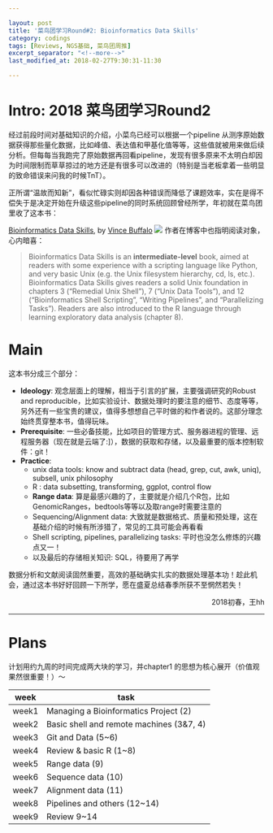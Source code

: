 ```yaml
---

layout: post
title: '菜鸟团学习Round#2: Bioinformatics Data Skills'
category: codings 
tags: [Reviews, NGS基础, 菜鸟团周推]
excerpt_separator: "<!--more-->"
last_modified_at: 2018-02-27T9:30:31-11:30

---
```




# Intro: 2018 菜鸟团学习Round2

经过前段时间对基础知识的介绍，小菜鸟已经可以根据一个pipeline 从测序原始数据获得那些量化数据，比如峰值、表达值和甲基化值等等，这些值就被用来做后续分析。但每每当我跑完了原始数据再回看pipeline，发现有很多原来不太明白却因为时间限制而草草掠过的地方还是有很多可以改进的（特别是当老板拿着一些明显的致命错误来问我的时候TnT）。

正所谓“温故而知新”，看似忙碌实则却因各种错误而降低了课题效率，实在是得不偿失于是决定开始在升级这些pipeline的同时系统回顾曾经所学，年初就在菜鸟团里收了这本书：

[Bioinformatics Data Skills](http://shop.oreilly.com/product/0636920030157.do), by [Vince Buffalo](http://www.vincebuffalo.com/)
![](https://covers.oreillystatic.com/images/0636920030157/lrg.jpg)
作者在博客中也指明阅读对象，心内暗喜：

>Bioinformatics Data Skills is an __intermediate-level__ book, aimed at readers with some experience with a scripting language like Python, and very basic Unix (e.g. the Unix filesystem hierarchy, cd, ls, etc.). Bioinformatics Data Skills gives readers a solid Unix foundation in chapters 3 (“Remedial Unix Shell”), 7 (“Unix Data Tools”), and 12 (“Bioinformatics Shell Scripting”, “Writing Pipelines”, and “Parallelizing Tasks”). Readers are also introduced to the R language through learning exploratory data analysis (chapter 8).

<!--more-->


# Main

这本书分成三个部分：

 - __Ideology__: 观念层面上的理解，相当于引言的扩展，主要强调研究的Robust and reproducible，比如实验设计、数据处理时的要注意的细节、态度等等，另外还有一些宝贵的建议，值得多想想自己平时做的和作者说的。这部分理念始终贯穿整本书，值得玩味。
 - __Prerequisite__: 一些必备技能，比如项目的管理方式、服务器进程的管理、远程服务器（现在就是云端了:]），数据的获取和存储，以及最重要的版本控制软件：git！
 -  __Practice__: 
	* unix data tools: know and subtract data (head, grep, cut, awk, uniq), subsell, unix philosophy
	* R : data subsetting, transforming, ggplot, control flow
	* __Range data__: 算是最感兴趣的了，主要就是介绍几个R包，比如GenomicRanges，bedtools等等以及取range时需要注意的
	* Sequencing/Alignment data: 大致就是数据格式、质量和预处理，这在基础介绍的时候有所涉猎了，常见的工具可能会再看看
	* Shell scripting, pipelines, parallelizing tasks: 平时也没怎么修炼的兴趣点又一！
	* 以及最后的存储相关知识: SQL，待要用了再学


数据分析和文献阅读固然重要，高效的基础确实扎实的数据处理基本功！趁此机会，通过这本书好好回顾一下所学，愿在盛夏总结春季所获不至惘然若失！
<p align="right"> 2018初春，王hh </p>

---

# Plans
计划用约九周的时间完成两大块的学习，并chapter1 的思想为核心展开（价值观果然很重要！）～

| week | task |
|--------|---------------------------------|
| week1 |  Managing a Bioinformatics Project (2) |
| week2 |  Basic shell and remote machines (3&7, 4) |
| week3 |  Git and Data (5~6) |
| week4 |  Review & basic R (1~8) |
| week5 |  Range data (9) |
| week6 |  Sequence data (10) |
| week7 |  Alignment data (11) |
| week8 |  Pipelines and others (12~14) |
| week9 |  Review 9~14 |



